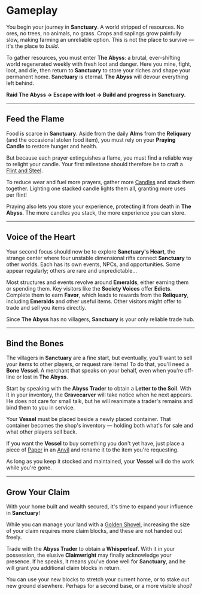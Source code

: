 # Gameplay

You begin your journey in **Sanctuary**.
A world stripped of resources. No ores, no trees, no animals, no grass.
Crops and saplings grow painfully slow, making farming an unreliable option.
This is not the place to survive — it's the place to *build*.

To gather resources, you must enter **The Abyss**: a brutal, ever-shifting world regenerated weekly with fresh loot and danger.
Here you mine, fight, loot, and die, then return to **Sanctuary** to store your riches and shape your permanent home.
**Sanctuary** is eternal. **The Abyss** will devour everything left behind.

**Raid The Abyss → Escape with loot → Build and progress in Sanctuary.**

---

## Feed the Flame

Food is scarce in **Sanctuary**.
Aside from the daily **Alms** from the **Reliquary** (and the occasional stolen food item), you must rely on your **Praying Candle** to restore hunger and health.

But because each prayer extinguishes a flame, you must find a reliable way to relight your candle.
Your first milestone should therefore be to craft a [Flint and Steel](https://minecraft.wiki/w/Flint_and_Steel).

To reduce wear and fuel more prayers, gather more [Candles](https://minecraft.wiki/w/Candle) and stack them together.
Lighting one stacked candle lights them all, granting more uses per flint!

Praying also lets you store your experience, protecting it from death in **The Abyss**.
The more candles you stack, the more experience you can store.

---

## Voice of the Heart

Your second focus should now be to explore **Sanctuary's Heart**, the strange center where four unstable dimensional rifts connect **Sanctuary** to other worlds.
Each has its own events, NPCs, and opportunities. Some appear regularly; others are rare and unpredictable...

Most structures and events revolve around **Emeralds**, either earning them or spending them.
Key visitors like the **Society Voices** offer **Edicts**. Complete them to earn **Favor**, which leads to rewards from the **Reliquary**, including **Emeralds** and other useful items.
Other visitors might offer to trade and sell you items directly.

Since **The Abyss** has no villagers, **Sanctuary** is your only reliable trade hub.

---

## Bind the Bones

The villagers in **Sanctuary** are a fine start, but eventually, you'll want to sell your items to other players, or request rare items! To do that, you'll need a **Bone Vessel**.
A merchant that speaks on your behalf, even when you're off-line or lost in **The Abyss**.

Start by speaking with the **Abyss Trader** to obtain a **Letter to the Soil**.
With it in your inventory, the **Gravecarver** will take notice when he next appears.
He does not care for small talk, but he will reanimate a trader's remains and bind them to you in service.

Your **Vessel** must be placed beside a newly placed container. That container becomes the shop's inventory — holding both what's for sale and what other players sell back.

If you want the **Vessel** to buy something you don't yet have, just place a piece of [Paper](https://minecraft.wiki/w/Paper) in an [Anvil](https://minecraft.wiki/w/Anvil) and rename it to the item you're requesting.

As long as you keep it stocked and maintained, your **Vessel** will do the work while you're gone.

---

## Grow Your Claim

With your home built and wealth secured, it's time to expand your influence in **Sanctuary**!

While you can manage your land with a [Golden Shovel](https://minecraft.wiki/w/Golden_Shovel), increasing the size of your claim requires more claim blocks, and these are not handed out freely.

Trade with the **Abyss Trader** to obtain a **Whisperleaf**.
With it in your possession, the elusive **Claimwright** may finally acknowledge your presence.
If he speaks, it means you've done well for **Sanctuary**, and he will grant you additional claim blocks in return.

You can use your new blocks to stretch your current home, or to stake out new ground elsewhere. Perhaps for a second base, or a more visible shop?
